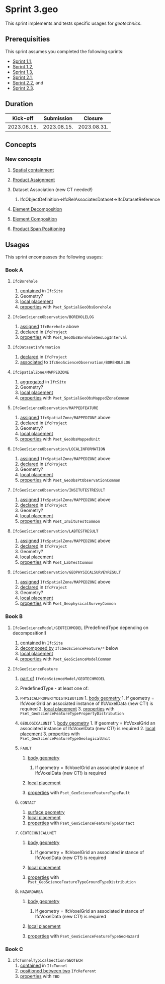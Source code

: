 # Sprint 3.geo

This sprint implements and tests specific usages for *geotechnics*.


## Prerequisities

This sprint assumes you completed the following sprints:

- [Sprint 1.1](./sprint1_1.md),
- [Sprint 1.2](./sprint1_2.md),
- [Sprint 1.3](./sprint1_3.md),
- [Sprint 2.1](./sprint2_1.md),
- [Sprint 2.2](./sprint2_2.md), and
- [Sprint 2.3](./sprint2_3.md).


## Duration

| Kick-off    | Submission  | Closure     |
|-------------|-------------|-------------|
| 2023.06.15. | 2023.08.15. | 2023.08.31. |


## Concepts

### New concepts

1. [Spatial containment](https://bsi-infraroom.github.io/IFC-Documentation-Tunnel/4_4_0_0/general/HTML/link/spatial-containment.htm)
2. [Product Assignment](https://bsi-infraroom.github.io/IFC-Documentation-Tunnel/4_4_0_0/general/HTML/link/product-assignment.htm)
3. Dataset Association (new CT needed!)
   1. IfcObjectDefinition=>IfcRelAssociatesDataset=>IfcDatasetReference

4. [Element Decomposition](https://bsi-infraroom.github.io/IFC-Documentation-Tunnel/4_4_0_0/general/HTML/link/element-decomposition.htm)
5. [Element Composition](https://bsi-infraroom.github.io/IFC-Documentation-Tunnel/4_4_0_0/general/HTML/link/element-composition.htm)
6. [Product Span Positioning](https://bsi-infraroom.github.io/IFC-Documentation-Tunnel/4_4_0_0/general/HTML/link/product-span-positioning.htm)


## Usages

This sprint encompasses the following usages:


### Book A

1. `IfcBorehole`
   1. [contained](#new-concepts) in `IfcSite`
   1. Geometry?
   1. [local placement](./sprint2_2.md)
   1. [properties](./sprint2_3.md) with `Pset_SpatialGeoObsBorehole`

1. `IfcGeoScienceObservation/BOREHOLELOG`
   1. [assigned](#new-concepts) `IfcBorehole` above
   1. [declared](./sprint1_1.md) in `IfcProject`
   1. [properties](./sprint2_3.md) with `Pset_GeoObsBoreholeGeoLogInterval`
1. `IfcDatasetInformation`
   1. [declared](./sprint1_1.md) in `IfcProject`
   1. [associated](#new-concepts) to `IfcGeoScienceObservation/BOREHOLELOG`

1. `IfcSpatialZone/MAPPEDZONE`
   1. [aggregated](#new-concepts) in `IfcSite`
   1. Geometry?
   1. [local placement](./sprint2_2.md)
   1. [properties](./sprint2_3.md) with `Pset_SpatialGeoObsMappedZoneCommon`

1. `IfcGeoScienceObservation/MAPPEDFEATURE`
   1. [assigned](#new-concepts) `IfcSpatialZone/MAPPEDZONE` above
   1. [declared](./sprint1_1.md) in `IfcProject`
   1. Geometry?
   1. [local placement](./sprint2_2.md)
   1. [properties](./sprint2_3.md) with `Pset_GeoObsMappedUnit`

1. `IfcGeoScienceObservation/LOCALINFORMATION`
   1. [assigned](#new-concepts) `IfcSpatialZone/MAPPEDZONE` above
   1. [declared](./sprint1_1.md) in `IfcProject`
   1. Geometry?
   1. [local placement](./sprint2_2.md)
   1. [properties](./sprint2_3.md) with `Pset_GeoObsPtObservationCommon`

1. `IfcGeoScienceObservation/INSITUTESTRESULT`
   1. [assigned](#new-concepts) `IfcSpatialZone/MAPPEDZONE` above
   1. [declared](./sprint1_1.md) in `IfcProject`
   1. Geometry?
   1. [local placement](./sprint2_2.md)
   1. [properties](./sprint2_3.md) with `Pset_InSituTestCommon`

1. `IfcGeoScienceObservation/LABTESTRESULT`
   1. [assigned](#new-concepts) `IfcSpatialZone/MAPPEDZONE` above
   1. [declared](./sprint1_1.md) in `IfcProject`
   1. Geometry?
   1. [local placement](./sprint2_2.md)
   1. [properties](./sprint2_3.md) with `Pset_LabTestCommon`

1. `IfcGeoScienceObservation/GEOPHYSICALSURVEYRESULT`
   1. [assigned](#new-concepts) `IfcSpatialZone/MAPPEDZONE` above
   1. [declared](./sprint1_1.md) in `IfcProject`
   1. Geometry?
   1. [local placement](./sprint2_2.md)
   1. [properties](./sprint2_3.md) with `Pset_GeophysicalSurveyCommon`



### Book B

1. `IfcGeoScienceModel/GEOTECHMODEL` (PredefinedType depending on decomposition!)
   1. [contained](#new-concepts) in `IfcSite`
   1. [decomposed by](#new-concepts) `IfcGeoScienceFeature/*` below
   1. [local placement](./sprint2_2.md)
   1. [properties](./sprint2_3.md) with `Pset_GeoScienceModelCommon`

1. `IfcGeoScienceFeature`
   1. [part of](#new-concepts) `IfcGeoScienceModel/GEOTECHMODEL`
   1. PredefinedType - at least one of:

   1. `PHYSICALPROPERTYDISTRIBUTION`
        	  1. [body geometry](./sprint2_3.md) 
                	     1. If geometry = IfcVoxelGrid an associated instance of IfcVoxelData (new CT!) is required
        	  2. [local placement](./sprint2_2.md)
        	  3. [properties](./sprint2_3.md) with `Pset_GeoScienceFeatureTypePropertyDistribution`
   1. `GEOLOGICALUNIT`
        	  1. [body geometry](./sprint2_3.md) 
                	     1. If geometry = IfcVoxelGrid an associated instance of IfcVoxelData (new CT!) is required
        	  2. [local placement](./sprint2_2.md)
        	  3. [properties](./sprint2_3.md) with `Pset_GeoScienceFeatureTypeGeologicalUnit`
   1. `FAULT`
      1. [body geometry](./sprint2_3.md) 
         1. If geometry = IfcVoxelGrid an associated instance of IfcVoxelData (new CT!) is required

      1. [local placement](./sprint2_2.md)
      1. [properties](./sprint2_3.md) with `Pset_GeoScienceFeatureTypeFault`

   1. `CONTACT`
      1. [surface geometry](./sprint2_3.md) 
      2. [local placement](./sprint2_2.md)
      3. [properties](./sprint2_3.md) with `Pset_GeoScienceFeatureTypeContact`
   1. `GEOTECHNICALUNIT`
      1. [body geometry](./sprint2_3.md) 
         1. If geometry = IfcVoxelGrid an associated instance of IfcVoxelData (new CT!) is required

      1. [local placement](./sprint2_2.md)
      1. [properties](./sprint2_3.md) with `Pset_GeoScienceFeatureTypeGroundTypeDistribution`

   1. `HAZARDAREA`
      1. [body geometry](./sprint2_3.md) 
         1. If geometry = IfcVoxelGrid an associated instance of IfcVoxelData (new CT!) is required

      1. [local placement](./sprint2_2.md)
      1. [properties](./sprint2_3.md) with `Pset_GeoScienceFeatureTypeGeoHazard`


### Book C

1. `IfcTunnelTypicalSection/GEOTECH`
	1. [contained](#new-concepts) in `IfcTunnel`
	2. [positioned between two](#new-concepts) `IfcReferent`
	3. [properties](./sprint2_3.md) with `TBD`
